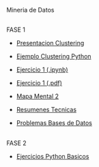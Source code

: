 Mineria de Datos
##
FASE 1

* [Presentacion Clustering](https://github.com/AlanZamMdrn/MineriaDts/blob/master/Presentacion_Clustering_Equipo2.pdf)

* [Ejemplo Clustering Python](https://github.com/AlanZamMdrn/MineriaDts/blob/master/ejemplo_kmeans_equipo2.ipynb)

* [Ejercicio 1 (.ipynb)](https://github.com/carladelagarzaf/Mineria-de-Datos/blob/master/Ejercicios1_Clustering_012.ipynb)

* [Ejercicio 1 (.pdf)](https://github.com/carladelagarzaf/Mineria-de-Datos/blob/master/Ejercicios1_Clustering_012.pdf)

* [Mapa Mental 2](https://github.com/AlanZamMdrn/MineriaDts/blob/master/MapaMental_2_1625654.pdf)

* [Resumenes Tecnicas](https://github.com/AlanZamMdrn/MineriaDts/blob/master/Resumenes_1625654.pdf)

* [Problemas Bases de Datos](https://github.com/AlanZamMdrn/MineriaDts/blob/master/1625654_BasesdeDatos_012.pdf)
##

FASE 2

* [Ejercicios Python Basicos]()
